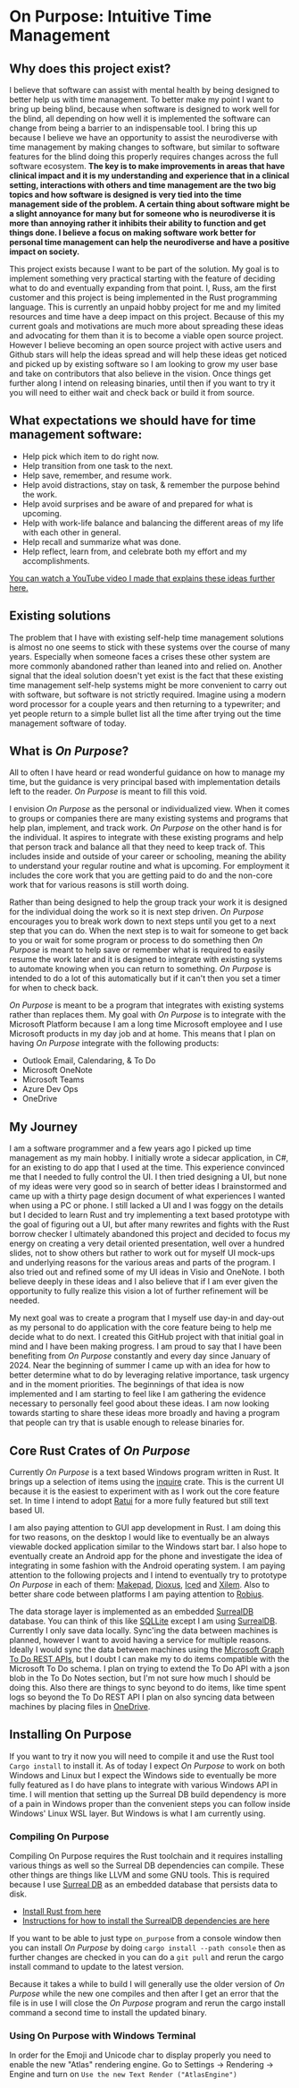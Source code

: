 # On Purpose: Intuitive Time Management
## Why does this project exist?

I believe that software can assist with mental health by being designed to better help us with time management. To better make my point I want to bring up being blind, because when software is designed to work well for the blind, all depending on how well it is implemented the software can change from being a barrier to an indispensable tool. I bring this up because I believe we have an opportunity to assist the neurodiverse with time management by making changes to software, but similar to software features for the blind doing this properly requires changes across the full software ecosystem. **The key is to make improvements in areas that have clinical impact and it is my understanding and experience that in a clinical setting, interactions with others and time management are the two big topics and how software is designed is very tied into the time management side of the problem. A certain thing about software might be a slight annoyance for many but for someone who is neurodiverse it is more than annoying rather it inhibits their ability to function and get things done. I believe a focus on making software work better for personal time management can help the neurodiverse and have a positive impact on society.**

This project exists because I want to be part of the solution. My goal is to implement something very practical starting with the feature of deciding what to do and eventually expanding from that point. I, Russ, am the first customer and this project is being implemented in the Rust programming language. This is currently an unpaid hobby project for me and my limited resources and time have a deep impact on this project. Because of this my current goals and motivations are much more about spreading these ideas and advocating for them than it is to become a viable open source project. However I believe becoming an open source project with active users and Github stars will help the ideas spread and will help these ideas get noticed and picked up by existing software so I am looking to grow my user base and take on contributors that also believe in the vision. Once things get further along I intend on releasing binaries, until then if you want to try it you will need to either wait and check back or build it from source.

## What expectations we should have for time management software:

* Help pick which item to do right now.
* Help transition from one task to the next.
* Help save, remember, and resume work.
* Help avoid distractions, stay on task, & remember the purpose behind the work.
* Help avoid surprises and be aware of and prepared for what is upcoming.
* Help with work-life balance and balancing the different areas of my life with each other in general.
* Help recall and summarize what was done.
* Help reflect, learn from, and celebrate both my effort and my accomplishments.

[You can watch a YouTube video I made that explains these ideas further here.](https://youtu.be/Gji6Yf8byts)

## Existing solutions

The problem that I have with existing self-help time management solutions is almost no one seems to stick with these systems over the course of many years. Especially when someone faces a crises these other system are more commonly abandoned rather than leaned into and relied on. Another signal that the ideal solution doesn't yet exist is the fact that these existing time management self-help systems might be more convenient to carry out with software, but software is not strictly required. Imagine using a modern word processor for a couple years and then returning to a typewriter; and yet people return to a simple bullet list all the time after trying out the time management software of today.

## What is _On Purpose_?

All to often I have heard or read wonderful guidance on how to manage my time, but the guidance is very principal based with implementation details left to the reader. _On Purpose_ is meant to fill this void.

I envision _On Purpose_ as the personal or individualized view. When it comes to groups or companies there are many existing systems and programs that help plan, implement, and track work. _On Purpose_ on the other hand is for the individual. It aspires to integrate with these existing programs and help that person track and balance all that they need to keep track of. This includes inside and outside of your career or schooling, meaning the ability to understand your regular routine and what is upcoming. For employment it includes the core work that you are getting paid to do and the non-core work that for various reasons is still worth doing.

Rather than being designed to help the group track your work it is designed for the individual doing the work so it is next step driven. _On Purpose_ encourages you to break work down to next steps until you get to a next step that you can do. When the next step is to wait for someone to get back to you or wait for some program or process to do something then _On Purpose_ is meant to help save or remember what is required to easily resume the work later and it is designed to integrate with existing systems to automate knowing when you can return to something. _On Purpose_ is intended to do a lot of this automatically but if it can't then you set a timer for when to check back.

_On Purpose_ is meant to be a program that integrates with existing systems rather than replaces them. My goal with _On Purpose_ is to integrate with the Microsoft Platform because I am a long time Microsoft employee and I use Microsoft products in my day job and at home. This means that I plan on having _On Purpose_ integrate with the following products:
* Outlook Email, Calendaring, & To Do
* Microsoft OneNote
* Microsoft Teams
* Azure Dev Ops
* OneDrive

## My Journey

I am a software programmer and a few years ago I picked up time management as my main hobby. I initially wrote a sidecar application, in C#, for an existing to do app that I used at the time. This experience convinced me that I needed to fully control the UI. I then tried designing a UI, but none of my ideas were very good so in search of better ideas I brainstormed and came up with a thirty page design document of what experiences I wanted when using a PC or phone. I still lacked a UI and I was foggy on the details but I decided to learn Rust and try implementing a text based prototype with the goal of figuring out a UI, but after many rewrites and fights with the Rust borrow checker I ultimately abandoned this project and decided to focus my energy on creating a very detail oriented presentation, well over a hundred slides, not to show others but rather to work out for myself UI mock-ups and underlying reasons for the various areas and parts of the program. I also tried out and refined some of my UI ideas in Visio and OneNote. I both believe deeply in these ideas and I also believe that if I am ever given the opportunity to fully realize this vision a lot of further refinement will be needed.

My next goal was to create a program that I myself use day-in and day-out as my personal to do application with the core feature being to help me decide what to do next. I created this GitHub project with that initial goal in mind and I have been making progress. 
I am proud to say that I have been benefiting from _On Purpose_ constantly and every day since January of 2024. Near the beginning of summer I came up with an idea for how to better determine what to do by leveraging relative importance, task urgency and in the moment priorities. The beginnings of that idea is now implemented and I am starting to feel like I am gathering the evidence necessary to personally feel good about these ideas. I am now looking towards starting to share these ideas more broadly and having a program that people can try that is usable enough to release binaries for.

## Core Rust Crates of _On Purpose_

Currently _On Purpose_ is a text based Windows program written in Rust. It brings up a selection of items using the [inquire](https://github.com/mikaelmello/inquire) crate. This is the current UI because it is the easiest to experiment with as I work out the core feature set. In time I intend to adopt [Ratui](https://ratatui.rs/) for a more fully featured but still text based UI. 

I am also paying attention to GUI app development in Rust. I am doing this for two reasons, on the desktop I would like to eventually be an always viewable docked application similar to the Windows start bar. I also hope to eventually create an Android app for the phone and investigate the idea of integrating in some fashion with the Android operating system. I am paying attention to the following projects and I intend to eventually try to prototype _On Purpose_ in each of them: [Makepad](https://github.com/makepad/makepad), [Dioxus](https://dioxuslabs.com/), [Iced](https://iced.rs/) and [Xilem](https://github.com/linebender/xilem). Also to better share code between platforms I am paying attention to [Robius](https://robius.rs/).

The data storage layer is implemented as an embedded [SurrealDB](https://github.com/surrealdb/surrealdb) database. You can think of this like [SQLLite](https://www.sqlite.org/index.html) except I am using [SurrealDB](https://github.com/surrealdb/surrealdb). Currently I only save data locally. Sync'ing the data between machines is planned, however I want to avoid having a service for multiple reasons. Ideally I would sync the data between machines using the [Microsoft Graph To Do REST APIs](https://lib.rs/crates/graph-rs-sdk), but I doubt I can make my to do items compatible with the Microsoft To Do schema. I plan on trying to extend the To Do API with a json blob in the To Do Notes section, but I'm not sure how much I should be doing this. Also there are things to sync beyond to do items, like time spent logs so beyond the To Do REST API I plan on also syncing data between machines by placing files in [OneDrive](https://lib.rs/crates/onedrive).

## Installing On Purpose

If you want to try it now you will need to compile it and use the Rust tool `Cargo install` to install it. As of today I expect _On Purpose_ to work on both Windows and Linux but I expect the Windows side to eventually be more fully featured as I do have plans to integrate with various Windows API in time. I will mention that setting up the Surreal DB build dependency is more of a pain in Windows proper than the convenient steps you can follow inside Windows' Linux WSL layer. But Windows is what I am currently using.

### Compiling On Purpose

Compiling On Purpose requires the Rust toolchain and it requires installing various things as well so the Surreal DB dependencies can compile. These other things are things like LLVM and some GNU tools. This is required because I use [Surreal DB](https://github.com/surrealdb/surrealdb) as an embedded database that persists data to disk.

* [Install Rust from here](https://rustup.rs)
* [Instructions for how to install the SurrealDB dependencies are here](https://github.com/surrealdb/surrealdb/blob/main/doc/BUILDING.md)

If you want to be able to just type `on_purpose` from a console window then you can install _On Purpose_ by doing `cargo install --path console` then as further changes are checked in you can do a `git pull` and rerun the cargo install command to update to the latest version.

Because it takes a while to build I will generally use the older version of _On Purpose_ while the new one compiles and then after I get an error that the file is in use I will close the _On Purpose_ program and rerun the cargo install command a second time to install the updated binary.

### Using On Purpose with Windows Terminal

In order for the Emoji and Unicode char to display properly you need to enable the new "Atlas" rendering engine. Go to Settings -> Rendering -> Engine and turn on `Use the new Text Render ("AtlasEngine")`
